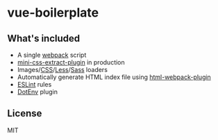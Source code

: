 # vue-boilerplate

## What's included

-   A single [webpack](https://webpack.github.io/) script
-   [mini-css-extract-plugin](https://github.com/webpack-contrib/mini-css-extract-plugin) in production
-   Images/[CSS](https://github.com/webpack-contrib/css-loader)/[Less](https://github.com/webpack-contrib/less-loader)/[Sass](https://github.com/webpack-contrib/sass-loader) loaders
-   Automatically generate HTML index file using [html-webpack-plugin](https://github.com/jantimon/html-webpack-plugin)
-   [ESLint](http://eslint.org/) rules
-   [DotEnv](https://github.com/mrsteele/dotenv-webpack) plugin

## License

MIT
